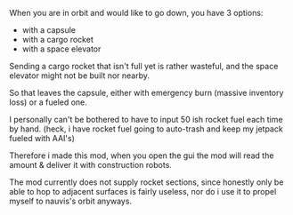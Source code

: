 When you are in orbit and would like to go down, you have 3 options:

- with a capsule
- with a cargo rocket
- with a space elevator

Sending a cargo rocket that isn't full yet is rather wasteful,
and the space elevator might not be built nor nearby.

So that leaves the capsule, either with emergency burn (massive inventory loss) or a fueled one.

I personally can't be bothered to have to input 50 ish rocket fuel each time by hand.
(heck, i have rocket fuel going to auto-trash and keep my jetpack fueled with AAI's)

Therefore i made this mod, when you open the gui the mod will read the amount & deliver it with construction robots.

The mod currently does not supply rocket sections, since honestly only be able to hop to adjacent surfaces is fairly useless, nor do i use it to propel myself to nauvis's orbit anyways.
